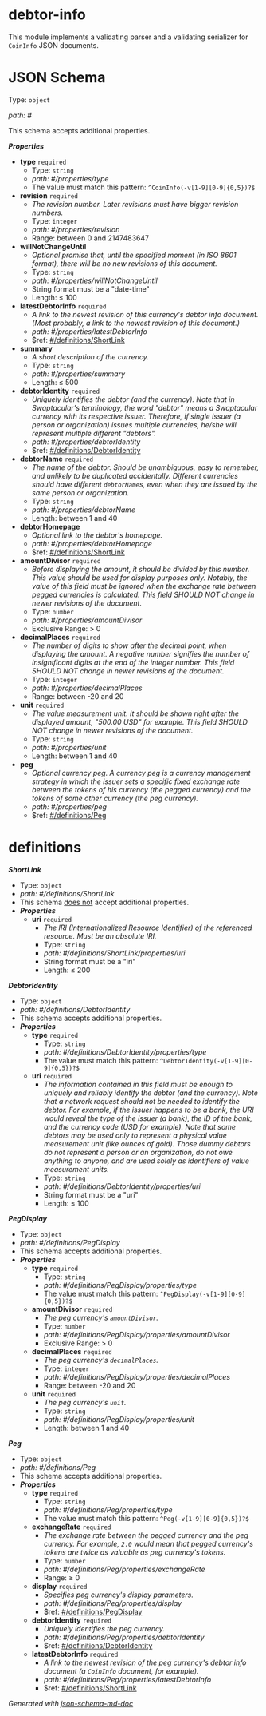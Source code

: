 # debtor-info

This module implements a validating parser and a validating serializer
for `CoinInfo` JSON documents.

# JSON Schema

Type: `object`

<i id="#">path: #</i>

This schema accepts additional properties.

**_Properties_**

 - <b id="#/properties/type">type</b> `required`
	 - Type: `string`
	 - <i id="#/properties/type">path: #/properties/type</i>
	 - The value must match this pattern: `^CoinInfo(-v[1-9][0-9]{0,5})?$`
 - <b id="#/properties/revision">revision</b> `required`
	 - _The revision number. Later revisions must have bigger revision numbers._
	 - Type: `integer`
	 - <i id="#/properties/revision">path: #/properties/revision</i>
	 - Range: between 0 and 2147483647
 - <b id="#/properties/willNotChangeUntil">willNotChangeUntil</b>
	 - _Optional promise that, until the specified moment (in ISO 8601 format), there will be no new revisions of this document._
	 - Type: `string`
	 - <i id="#/properties/willNotChangeUntil">path: #/properties/willNotChangeUntil</i>
	 - String format must be a "date-time"
	 - Length:  &le; 100
 - <b id="#/properties/latestDebtorInfo">latestDebtorInfo</b> `required`
	 - _A link to the newest revision of this currency's debtor info document. (Most probably, a link to the newest revision of this document.)_
	 - <i id="#/properties/latestDebtorInfo">path: #/properties/latestDebtorInfo</i>
	 - &#36;ref: [#/definitions/ShortLink](#/definitions/ShortLink)
 - <b id="#/properties/summary">summary</b>
	 - _A short description of the currency._
	 - Type: `string`
	 - <i id="#/properties/summary">path: #/properties/summary</i>
	 - Length:  &le; 500
 - <b id="#/properties/debtorIdentity">debtorIdentity</b> `required`
	 - _Uniquely identifies the debtor (and the currency). Note that in Swaptacular's terminology, the word "debtor" means a Swaptacular currency with its respective issuer. Therefore, if single issuer (a person or organization) issues multiple currencies, he/she will represent multiple different "debtors"._
	 - <i id="#/properties/debtorIdentity">path: #/properties/debtorIdentity</i>
	 - &#36;ref: [#/definitions/DebtorIdentity](#/definitions/DebtorIdentity)
 - <b id="#/properties/debtorName">debtorName</b> `required`
	 - _The name of the debtor. Should be unambiguous, easy to remember, and unlikely to be duplicated accidentally. Different currencies should have different `debtorName`s, even when they are issued by the same person or organization._
	 - Type: `string`
	 - <i id="#/properties/debtorName">path: #/properties/debtorName</i>
	 - Length: between 1 and 40
 - <b id="#/properties/debtorHomepage">debtorHomepage</b>
	 - _Optional link to the debtor's homepage._
	 - <i id="#/properties/debtorHomepage">path: #/properties/debtorHomepage</i>
	 - &#36;ref: [#/definitions/ShortLink](#/definitions/ShortLink)
 - <b id="#/properties/amountDivisor">amountDivisor</b> `required`
	 - _Before displaying the amount, it should be divided by this number. This value should be used for display purposes only. Notably, the value of this field must be ignored when the exchange rate between pegged currencies is calculated. This field SHOULD NOT change in newer revisions of the document._
	 - Type: `number`
	 - <i id="#/properties/amountDivisor">path: #/properties/amountDivisor</i>
	 - Exclusive Range:  > 0
 - <b id="#/properties/decimalPlaces">decimalPlaces</b> `required`
	 - _The number of digits to show after the decimal point, when displaying the amount. A negative number signifies the number of insignificant digits at the end of the integer number. This field SHOULD NOT change in newer revisions of the document._
	 - Type: `integer`
	 - <i id="#/properties/decimalPlaces">path: #/properties/decimalPlaces</i>
	 - Range: between -20 and 20
 - <b id="#/properties/unit">unit</b> `required`
	 - _The value measurement unit. It should be shown right after the displayed amount, "500.00 USD" for example. This field SHOULD NOT change in newer revisions of the document._
	 - Type: `string`
	 - <i id="#/properties/unit">path: #/properties/unit</i>
	 - Length: between 1 and 40
 - <b id="#/properties/peg">peg</b>
	 - _Optional currency peg. A currency peg is a currency management strategy in which the issuer sets a specific fixed exchange rate between the tokens of his currency (the pegged currency) and the tokens of some other currency (the peg currency)._
	 - <i id="#/properties/peg">path: #/properties/peg</i>
	 - &#36;ref: [#/definitions/Peg](#/definitions/Peg)
# definitions

**_ShortLink_**

 - Type: `object`
 - <i id="#/definitions/ShortLink">path: #/definitions/ShortLink</i>
 - This schema <u>does not</u> accept additional properties.
 - **_Properties_**
	 - <b id="#/definitions/ShortLink/properties/uri">uri</b> `required`
		 - _The IRI (Internationalized Resource Identifier) of the referenced resource. Must be an absolute IRI._
		 - Type: `string`
		 - <i id="#/definitions/ShortLink/properties/uri">path: #/definitions/ShortLink/properties/uri</i>
		 - String format must be a "iri"
		 - Length:  &le; 200


**_DebtorIdentity_**

 - Type: `object`
 - <i id="#/definitions/DebtorIdentity">path: #/definitions/DebtorIdentity</i>
 - This schema accepts additional properties.
 - **_Properties_**
	 - <b id="#/definitions/DebtorIdentity/properties/type">type</b> `required`
		 - Type: `string`
		 - <i id="#/definitions/DebtorIdentity/properties/type">path: #/definitions/DebtorIdentity/properties/type</i>
		 - The value must match this pattern: `^DebtorIdentity(-v[1-9][0-9]{0,5})?$`
	 - <b id="#/definitions/DebtorIdentity/properties/uri">uri</b> `required`
		 - _The information contained in this field must be enough to uniquely and reliably identify the debtor (and the currency). Note that a network request should not be needed to identify the debtor. For example, if the issuer happens to be a bank, the URI would reveal the type of the issuer (a bank), the ID of the bank, and the currency code (USD for example). Note that some debtors may be used only to represent a physical value measurement unit (like ounces of gold). Those dummy debtors do not represent a person or an organization, do not owe anything to anyone, and are used solely as identifiers of value measurement units._
		 - Type: `string`
		 - <i id="#/definitions/DebtorIdentity/properties/uri">path: #/definitions/DebtorIdentity/properties/uri</i>
		 - String format must be a "uri"
		 - Length:  &le; 100


**_PegDisplay_**

 - Type: `object`
 - <i id="#/definitions/PegDisplay">path: #/definitions/PegDisplay</i>
 - This schema accepts additional properties.
 - **_Properties_**
	 - <b id="#/definitions/PegDisplay/properties/type">type</b> `required`
		 - Type: `string`
		 - <i id="#/definitions/PegDisplay/properties/type">path: #/definitions/PegDisplay/properties/type</i>
		 - The value must match this pattern: `^PegDisplay(-v[1-9][0-9]{0,5})?$`
	 - <b id="#/definitions/PegDisplay/properties/amountDivisor">amountDivisor</b> `required`
		 - _The peg currency's `amountDivisor`._
		 - Type: `number`
		 - <i id="#/definitions/PegDisplay/properties/amountDivisor">path: #/definitions/PegDisplay/properties/amountDivisor</i>
		 - Exclusive Range:  > 0
	 - <b id="#/definitions/PegDisplay/properties/decimalPlaces">decimalPlaces</b> `required`
		 - _The peg currency's `decimalPlaces`._
		 - Type: `integer`
		 - <i id="#/definitions/PegDisplay/properties/decimalPlaces">path: #/definitions/PegDisplay/properties/decimalPlaces</i>
		 - Range: between -20 and 20
	 - <b id="#/definitions/PegDisplay/properties/unit">unit</b> `required`
		 - _The peg currency's `unit`._
		 - Type: `string`
		 - <i id="#/definitions/PegDisplay/properties/unit">path: #/definitions/PegDisplay/properties/unit</i>
		 - Length: between 1 and 40


**_Peg_**

 - Type: `object`
 - <i id="#/definitions/Peg">path: #/definitions/Peg</i>
 - This schema accepts additional properties.
 - **_Properties_**
	 - <b id="#/definitions/Peg/properties/type">type</b> `required`
		 - Type: `string`
		 - <i id="#/definitions/Peg/properties/type">path: #/definitions/Peg/properties/type</i>
		 - The value must match this pattern: `^Peg(-v[1-9][0-9]{0,5})?$`
	 - <b id="#/definitions/Peg/properties/exchangeRate">exchangeRate</b> `required`
		 - _The exchange rate between the pegged currency and the peg currency. For example, `2.0` would mean that pegged currency's tokens are twice as valuable as peg currency's tokens._
		 - Type: `number`
		 - <i id="#/definitions/Peg/properties/exchangeRate">path: #/definitions/Peg/properties/exchangeRate</i>
		 - Range:  &ge; 0
	 - <b id="#/definitions/Peg/properties/display">display</b> `required`
		 - _Specifies peg currency's display parameters._
		 - <i id="#/definitions/Peg/properties/display">path: #/definitions/Peg/properties/display</i>
		 - &#36;ref: [#/definitions/PegDisplay](#/definitions/PegDisplay)
	 - <b id="#/definitions/Peg/properties/debtorIdentity">debtorIdentity</b> `required`
		 - _Uniquely identifies the peg currency._
		 - <i id="#/definitions/Peg/properties/debtorIdentity">path: #/definitions/Peg/properties/debtorIdentity</i>
		 - &#36;ref: [#/definitions/DebtorIdentity](#/definitions/DebtorIdentity)
	 - <b id="#/definitions/Peg/properties/latestDebtorInfo">latestDebtorInfo</b> `required`
		 - _A link to the newest revision of the peg currency's debtor info document (a `CoinInfo` document, for example)._
		 - <i id="#/definitions/Peg/properties/latestDebtorInfo">path: #/definitions/Peg/properties/latestDebtorInfo</i>
		 - &#36;ref: [#/definitions/ShortLink](#/definitions/ShortLink)



_Generated with [json-schema-md-doc](https://brianwendt.github.io/json-schema-md-doc/)_
